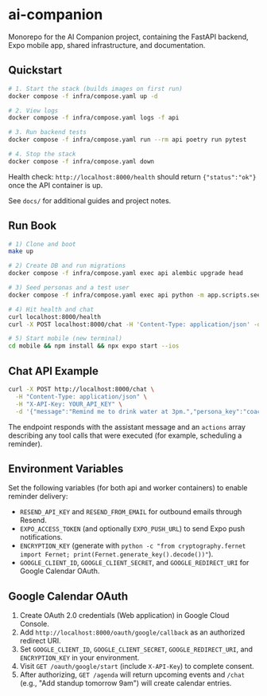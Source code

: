 # ai-companion

Monorepo for the AI Companion project, containing the FastAPI backend, Expo mobile app, shared infrastructure, and documentation.

## Quickstart

```bash
# 1. Start the stack (builds images on first run)
docker compose -f infra/compose.yaml up -d

# 2. View logs
docker compose -f infra/compose.yaml logs -f api

# 3. Run backend tests
docker compose -f infra/compose.yaml run --rm api poetry run pytest

# 4. Stop the stack
docker compose -f infra/compose.yaml down
```

Health check: `http://localhost:8000/health` should return `{"status":"ok"}` once the API container is up.

See `docs/` for additional guides and project notes.

## Run Book

```bash
# 1) Clone and boot
make up

# 2) Create DB and run migrations
docker compose -f infra/compose.yaml exec api alembic upgrade head

# 3) Seed personas and a test user
docker compose -f infra/compose.yaml exec api python -m app.scripts.seed

# 4) Hit health and chat
curl localhost:8000/health
curl -X POST localhost:8000/chat -H 'Content-Type: application/json' -d '{"message":"Remind me to drink water at 3pm"}'

# 5) Start mobile (new terminal)
cd mobile && npm install && npx expo start --ios
```

## Chat API Example

```bash
curl -X POST http://localhost:8000/chat \
  -H "Content-Type: application/json" \
  -H "X-API-Key: YOUR_API_KEY" \
  -d '{"message":"Remind me to drink water at 3pm.","persona_key":"coach"}'
```

The endpoint responds with the assistant message and an `actions` array describing any tool calls that were executed (for example, scheduling a reminder).


## Environment Variables

Set the following variables (for both api and worker containers) to enable reminder delivery:

- `RESEND_API_KEY` and `RESEND_FROM_EMAIL` for outbound emails through Resend.
- `EXPO_ACCESS_TOKEN` (and optionally `EXPO_PUSH_URL`) to send Expo push notifications.
- `ENCRYPTION_KEY` (generate with `python -c "from cryptography.fernet import Fernet; print(Fernet.generate_key().decode())"`).
- `GOOGLE_CLIENT_ID`, `GOOGLE_CLIENT_SECRET`, and `GOOGLE_REDIRECT_URI` for Google Calendar OAuth.

## Google Calendar OAuth

1. Create OAuth 2.0 credentials (Web application) in Google Cloud Console.
2. Add `http://localhost:8000/oauth/google/callback` as an authorized redirect URI.
3. Set `GOOGLE_CLIENT_ID`, `GOOGLE_CLIENT_SECRET`, `GOOGLE_REDIRECT_URI`, and `ENCRYPTION_KEY` in your environment.
4. Visit `GET /oauth/google/start` (include `X-API-Key`) to complete consent.
5. After authorizing, `GET /agenda` will return upcoming events and `/chat` (e.g., "Add standup tomorrow 9am") will create calendar entries.

